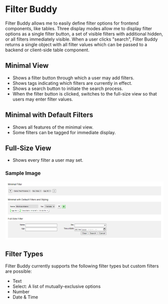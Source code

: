 # Filter Buddy
Filter Buddy allows me to easily define filter options for frontend components, like tables. Three display modes allow me to display filter options as a single filter button, a set of visible filters with additional hidden, or all filters immediately visible. When a user clicks "search", Filter Buddy returns a single object with all filter values which can be passed to a backend or client-side table component.

## Minimal View
- Shows a filter button through which a user may add filters.
- Shows tags indicating which filters are currently in effect.
- Shows a search button to initiate the search process.
- When the filter button is clicked, switches to the full-size view so that users may enter filter values.

## Minimal with Default Filters
- Shows all features of the minimal view.
- Some filters can be tagged for immediate display.

## Full-Size View
- Shows every filter a user may set.

### Sample Image
![alt text](
https://github.com/Dulce-Engineering/filter-buddy/blob/main/images/samples.png?raw=true)

## Filter Types
Filter Buddy currently supports the following filter types but custom filters are possible:
- Text
- Select: A list of mutually-exclusive options
- Number
- Date & Time